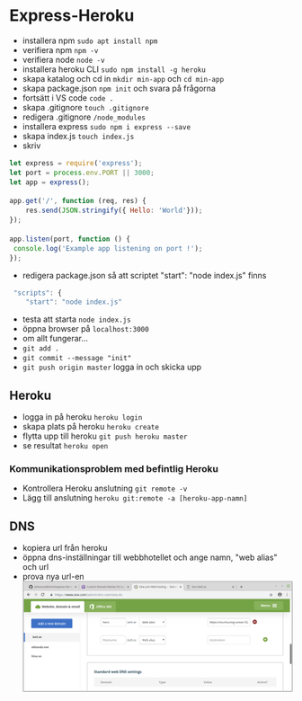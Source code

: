 # Express-Heroku

* installera npm ```sudo apt install npm```
* verifiera npm ```npm -v```
* verifiera node ```node -v```
* installera heroku CLI ```sudo npm install -g heroku```
* skapa katalog och cd in ```mkdir min-app``` och ```cd min-app```
* skapa package.json ```npm init``` och svara på frågorna
* fortsätt i VS code ```code .```
* skapa .gitignore ```touch .gitignore```
* redigera .gitignore ```/node_modules```
* installera express ```sudo npm i express --save```
* skapa index.js ```touch index.js```
* skriv 
```javascript
let express = require('express');
let port = process.env.PORT || 3000;
let app = express();

app.get('/', function (req, res) {
    res.send(JSON.stringify({ Hello: 'World'}));
});

app.listen(port, function () {
 console.log('Example app listening on port !');
});
```
* redigera package.json så att scriptet "start": "node index.js" finns 
```javascript
 "scripts": {
    "start": "node index.js"
```
* testa att starta ```node index.js```
* öppna browser på ```localhost:3000```
* om allt fungerar...
* ```git add .```
* ```git commit --message "init"```
* ```git push origin master``` logga in och skicka upp


## Heroku
* logga in på heroku ```heroku login```
* skapa plats på heroku ```heroku create```
* flytta upp till heroku ```git push heroku master```
* se resultat ```heroku open```

### Kommunikationsproblem med befintlig Heroku
* Kontrollera Heroku anslutning ```git remote -v```
* Lägg till anslutning ```heroku git:remote -a [heroku-app-namn]```

## DNS
* kopiera url från heroku
* öppna dns-inställningar till webbhotellet och ange namn, "web alias" och url
* prova nya url-en
![DNS inställningar](https://github.com/johansundstrom/express-heroku/blob/master/dns-pill.png)
